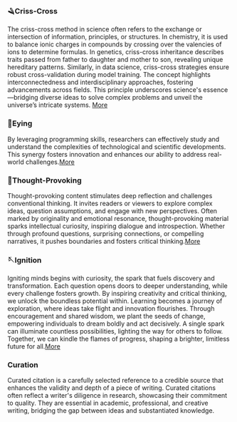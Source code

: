 ### 🪒Criss-Cross
The criss-cross method in science often refers to the exchange or intersection of information, principles, or structures. In chemistry, it is used to balance ionic charges in compounds by crossing over the valencies of ions to determine formulas. In genetics, criss-cross inheritance describes traits passed from father to daughter and mother to son, revealing unique hereditary patterns. Similarly, in data science, criss-cross strategies ensure robust cross-validation during model training. The concept highlights interconnectedness and interdisciplinary approaches, fostering advancements across fields. This principle underscores science's essence—bridging diverse ideas to solve complex problems and unveil the universe’s intricate systems.
[More](https://github.com/viadean/Interdisciplinary_Perspective/tree/main/Criss-Cross)

### 🧿Eying
By leveraging programming skills, researchers can effectively study and understand the complexities of technological and scientific developments. This synergy fosters innovation and enhances our ability to address real-world challenges.[More](https://github.com/viadean/Interdisciplinary_Perspective/tree/main/Eying)

### 🧵Thought-Provoking
Thought-provoking content stimulates deep reflection and challenges conventional thinking. It invites readers or viewers to explore complex ideas, question assumptions, and engage with new perspectives. Often marked by originality and emotional resonance, thought-provoking material sparks intellectual curiosity, inspiring dialogue and introspection. Whether through profound questions, surprising connections, or compelling narratives, it pushes boundaries and fosters critical thinking.[More](https://github.com/viadean/Interdisciplinary_Perspective/tree/main/Thought-Provoking)

### 🪡Ignition
Igniting minds begins with curiosity, the spark that fuels discovery and transformation. Each question opens doors to deeper understanding, while every challenge fosters growth. By inspiring creativity and critical thinking, we unlock the boundless potential within. Learning becomes a journey of exploration, where ideas take flight and innovation flourishes. Through encouragement and shared wisdom, we plant the seeds of change, empowering individuals to dream boldly and act decisively. A single spark can illuminate countless possibilities, lighting the way for others to follow. Together, we can kindle the flames of progress, shaping a brighter, limitless future for all.[More](https://github.com/viadean/ViaDean/tree/main/Ignition)

### Curation
Curated citation is a carefully selected reference to a credible source that enhances the validity and depth of a piece of writing. Curated citations often reflect a writer's diligence in research, showcasing their commitment to quality. They are essential in academic, professional, and creative writing, bridging the gap between ideas and substantiated knowledge.
